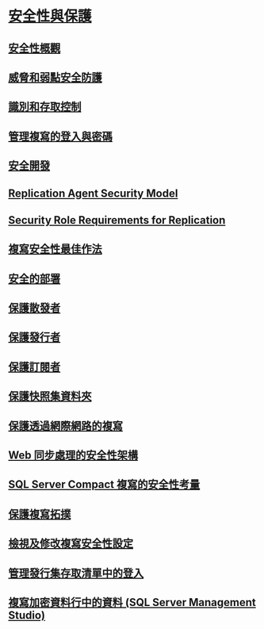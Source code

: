 # [安全性與保護](security-and-protection-replication.md)
## [安全性概觀](security-overview-replication.md)
## [威脅和弱點安全防護](threat-and-vulnerability-mitigation-replication.md)
## [識別和存取控制](identity-and-access-control-replication.md)
## [管理複寫的登入與密碼](manage-logins-and-passwords-in-replication.md)
## [安全開發](secure-development-replication.md)
## [Replication Agent Security Model](replication-agent-security-model.md)
## [Security Role Requirements for Replication](security-role-requirements-for-replication.md)
## [複寫安全性最佳作法](replication-security-best-practices.md)
## [安全的部署](secure-deployment-replication.md)
## [保護散發者](secure-the-distributor.md)
## [保護發行者](secure-the-publisher.md)
## [保護訂閱者](secure-the-subscriber.md)
## [保護快照集資料夾](secure-the-snapshot-folder.md)
## [保護透過網際網路的複寫](securing-replication-over-the-internet.md)
## [Web 同步處理的安全性架構](security-architecture-for-web-synchronization.md)
## [SQL Server Compact 複寫的安全性考量](security-considerations-for-sql-server-compact-replication.md)
## [保護複寫拓撲](secure-a-replication-topology.md)
## [檢視及修改複寫安全性設定](view-and-modify-replication-security-settings.md)
## [管理發行集存取清單中的登入](manage-logins-in-the-publication-access-list.md)
## [複寫加密資料行中的資料 (SQL Server Management Studio)](replicate-data-in-encrypted-columns-sql-server-management-studio.md)
